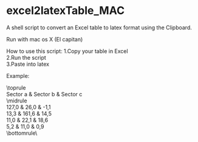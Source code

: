 # excel2latexTable_MAC
A shell script to convert an Excel table to latex format using the Clipboard.

Run with mac os X (El capitan)

How to use this script:
1.Copy your table in Excel  
2.Run the script  
3.Paste into latex  


Example:  

\toprule  
Sector a & Sector b & Sector c  
\midrule  
127,0 & 26,0 & -1,1  
13,3 & 161,6 & 14,5  
11,0 & 22,1 & 18,6  
5,2 & 11,0 & 0,9  
\bottomrule\  
